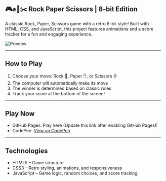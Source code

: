 ## 🎮✊📃✂️ Rock Paper Scissors | 8-bit Edition
A classic Rock, Paper, Scissors game with a retro 8-bit style! Built with HTML, CSS, and JavaScript, this project features animations and a score tracker for a fun and engaging experience.

![Preview](screenshot.JPG)

---

## How to Play
1. Choose your move: Rock 👊, Paper ✋, or Scissors ✌️
2. The computer will automatically make its move
3. The winner is determined based on classic rules
4. Track your score at the bottom of the screen!
   
---

## Play Now
- GitHub Pages: Play here (Update this link after enabling GitHub Pages!)
- CodePen: [View on CodePen](https://codepen.io/daniamorimdesa/pen/PwoVmgd?editors=0100)

---

## Technologies
- HTML5 – Game structure
- CSS3 – Retro styling, animations, and responsiveness
- JavaScript – Game logic, random choices, and score tracking
